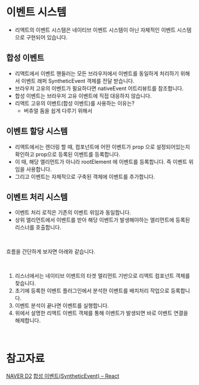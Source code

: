 # 이벤트 시스템
- 리액트의 이벤트 시스템은 네이티브 이벤트 시스템이 아닌 자체적인 이벤트 시스템으로 구현되어 있습니다.

## 합성 이벤트
- 리액트에서 이벤트 핸들러는 모든 브라우저에서 이벤트를 동일하게 처리하기 위해서 이벤트 래퍼 SyntheticEvent 객체를 전달 받습니다.
- 브라우저 고유의 이벤트가 필요하다면 nativeEvent 어트리뷰트를 참조합니다.
- 합성 이벤트는 브라우저 고유 이벤트에 직접 대응하지 않습니다.
- 리액트 고유의 이벤트(합성 이벤트)를 사용하는 이유는?
	- 버츄얼 돔을 쉽게 다루기 위해서


## 이벤트 할당 시스템
- 리액트에서는 렌더링 할 때, 컴포넌트에 어떤 이벤트가 prop 으로 설정되어있는지 확인하고 prop으로 등록된 이벤트를 등록합니다.
- 이 때, 해당 엘리먼트가 아니라 rootElement 에 이벤트를 등록합니다. 즉 이벤트 위임을 사용합니다.
- 그리고 이벤트는 자체적으로 구축된 객체에 이벤트를 추가합니다.

## 이벤트 처리 시스템
- 이벤트 처리 로직은 기존의 이벤트 위임과 동일합니다.
- 상위 엘리먼트에서 이벤트를 받아 해당 이벤트가 발생해야하는 엘리먼트에 등록된 리스너를 호출합니다.

<br/>

흐름을 간단하게 보자면 아래와 같습니다.

<br/>

1. 리스너에서는 네이티브 이벤트의 타겟 엘리먼트 기반으로 리액트 컴포넌트 객체를 찾습니다. 
2. 초기에 등록한 이벤트 플러그인에서 분석한 이벤트를 배치처리 작업으로 등록합니다.
3. 이벤트 분석이 끝나면 이벤트를 실행합니다.
4. 위에서 설명한 리액트 이벤트 객체를 통해 이벤트가 발생되면 바로 이벤트 연결을 해제합니다.

<br/>


# 참고자료
[NAVER D2](https://d2.naver.com/helloworld/9297403)
[합성 이벤트(SyntheticEvent) – React](https://ko.reactjs.org/docs/events.html)
